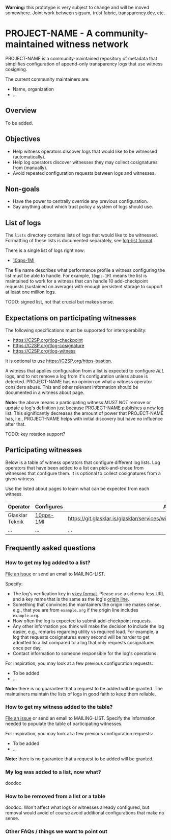 **Warning:** this prototype is very subject to change and will be moved
somewhere.  Joint work between sigsum, trust fabric, transparency.dev, etc.

# PROJECT-NAME - A community-maintained witness network

PROJECT-NAME is a community-maintained repository of metadata that simplifies
configuration of append-only transparency logs that use witness cosigning.

The current community maintainers are:

  - Name, organization
  - ...

## Overview

To be added.

## Objectives

  - Help witness operators discover logs that would like to be witnessed
    (automatically).
  - Help log operators discover witnesses they may collect cosignatures from
    (manually).
  - Avoid repeated configuration requests between logs and witnesses.

## Non-goals

  - Have the power to centrally override any previous configuration.
  - Say anything about which trust policy a system of logs should use.

## List of logs

The `lists` directory contains lists of logs that would like to be witnessed.
Formatting of these lists is documented separately, see [log-list format][].

There is a single list of logs right now:

  - [10qps-1Ml][]

The file name describes what performance profile a witness configuring the list
must be able to handle.  For example, `10qps-1Ml` means the list is maintained
to work for a witness that can handle 10 add-checkpoint requests (sustained on
average) with enough persistent storage to support at least one million logs.

[10qps-1Ml]: ./lists/10qps-1Ml
[log-list format]: ./log-list-format.md

TODO: signed list, not that crucial but makes sense.

## Expectations on participating witnesses

The following specifications must be supported for interoperability:

  - <https://C2SP.org/tlog-checkpoint>
  - <https://C2SP.org/tlog-cosignature>
  - <https://C2SP.org/tlog-witness>

It is optional to use <https://C2SP.org/https-bastion>.

A witness that applies configuration from a list is expected to configure *ALL*
logs, and to not remove a log from it's configuration unless abuse is detected.
PROJECT-NAME has no opinion on what a witness operator considers abuse.  This
and other relevant information should be documented in a witness about page.

**Note:** the above means a participating witness *MUST NOT* remove or update a
log's definition just because PROJECT-NAME publishes a new log list.  This
significantly decreases the amount of power that PROJECT-NAME has, i.e.,
PROJECT-NAME helps with initial discovery but have no influence after that.

TODO: key rotation support?

## Participating witnesses

Below is a table of witness operators that configure different log lists.  Log
operators that have been added to a list can pick-and-chose from witnesses that
configure them.  It is optional to collect cosignatures from a given witness.

Use the listed about pages to learn what can be expected from each witness.

  | Operator        | Configures     | About page                                                                                      |
  | --------------- | -------------- | ----------------------------------------------------------------------------------------------- |
  | Glasklar Teknik | [10qps-1Ml][]  | <https://git.glasklar.is/glasklar/services/witnessing/-/blob/main/witness.glasklar.is/about.md> |
  | ...             | ...            | ...                                                                                             |

## Frequently asked questions

### How to get my log added to a list?

[File an issue][] or send an email to MAILING-LIST.

Specify:

  - The log's verification key in [vkey format][].  Please use a schema-less URL
    and a key name that is the same as the log's [origin line][].
  - Something that convinces the maintainers the origin line makes sense, e.g.,
    that you are from `example.org` if the origin line includes `example.org`.
  - How often the log is expected to submit add-checkpoint requests.
  - Any other information you think will make the decision to include the log
    easier, e.g., remarks regarding utility vs required load.  For example, a
    log that requests cosignatures every second will be harder to get admitted
    to a list compared to a log that only requests cosignatures once per day.
  - Contact information to someone responsible for the log's operations.

For inspiration, you may look at a few previous configuration requests:

  - To be added
  - ...

**Note:** there is no guarantee that a request to be added will be granted.  The
maintainers maintain the lists of logs in good faith to keep them reliable.

[File an issue]: TO-BE-ADDED
[vkey format]: TO-BE-ADDED
[origin line]: https://C2SP.org/tlog-checkpoint#note-text

### How to get my witness added to the table?

[File an issue][] or send an email to MAILING-LIST.  Specify the information
needed to populate the table of participating witnesses.

For inspiration, you may look at a few previous configuration requests:

  - To be added
  - ...

**Note:** there is no guarantee that a request to be added will be granted.

### My log was added to a list, now what?

docdoc

### How to be removed from a list or a table

docdoc. Won't affect what logs or witnesses already configured, but removal
would avoid of course avoid additional configurations that make no sense.

### Other FAQs / things we want to point out
